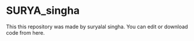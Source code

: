 # SURYA_singha
This this repository was made by suryalal singha.
You can edit or download code from here.
